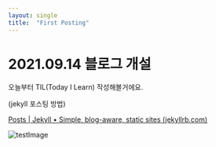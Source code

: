 ```yaml
---
layout: single
title:  "First Posting"
---
```


# 2021.09.14 블로그 개설
오늘부터 TIL(Today I Learn) 작성해볼거에요.

(jekyll 포스팅 방법)

 [Posts | Jekyll • Simple, blog-aware, static sites (jekyllrb.com)](https://jekyllrb.com/docs/posts/)





![testImage](C:\Users\82105\Documents\GitHub\mjkim001.github.io\images\2021-09-14-first\testImage.jpg)
